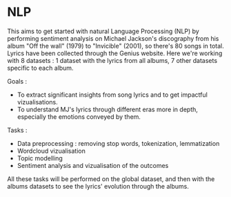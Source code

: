 # NLP

This aims to get started with natural Language Processing (NLP) by performing sentiment analysis on Michael Jackson's discography from his album "Off the wall" (1979) to "Invicible" (2001), so there's 80 songs in total.  Lyrics have been collected through the Genius website. Here we're working with 8 datasets : 1 dataset with the lyrics from all albums, 7 other datasets specific to each album.

Goals : 
- To extract significant insights from song lyrics and to get impactful vizualisations.
- To understand MJ's lyrics through different eras more in depth, especially the emotions conveyed by them.

Tasks :
- Data preprocessing : removing stop words, tokenization, lemmatization
- Wordcloud vizualisation
- Topic modelling
- Sentiment analysis and vizualisation of the outcomes

All these tasks will be performed on the global dataset, and then with the albums datasets to see the lyrics' evolution through the albums.
